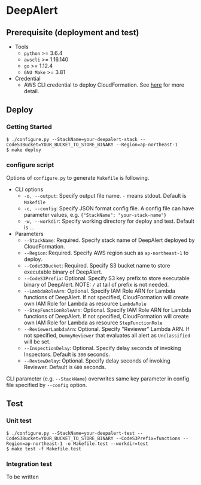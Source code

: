 # DeepAlert

## Prerequisite (deployment and test)

- Tools
  - `python` >= 3.6.4
  - `awscli` >= 1.16.140
  - `go` >= 1.12.4
  - `GNU Make` >= 3.81
- Credential
  - AWS CLI credential to deploy CloudFormation. See [here](https://docs.aws.amazon.com/cli/latest/userguide/cli-chap-configure.html) for more detail.

## Deploy

### Getting Started

```shell
$ ./configure.py --StackName=your-deepalert-stack --CodeS3Bucket=YOUR_BUCKET_TO_STORE_BINARY --Region=ap-northeast-1
$ make deploy
```

### configure script

Options of `configure.py` to generate `Makefile` is following.

- CLI options
  - `-o, --output`: Specify output file name. `-` means stdout. Default is `Makefile`
  - `-c, --config`: Specify JSON format config file. A config file can have parameter values, e.g. `{"StackName": "your-stack-name"}`
  - `-w, --workdir`: Specify working directory for deploy and test. Default is `.`.
- Parameters
  - `--StackName`: Required. Specify stack name of DeepAlert deployed by CloudFormation.
  - `--Region`: Required. Specify AWS region such as `ap-northeast-1` to deploy.
  - `--CodeS3Bucket`: Required. Specify S3 bucket name to store executable binary of DeepAlert.
  - `--CodeS3Prefix`: Optional. Specify S3 key prefix to store executable binary of DeepAlert. NOTE: `/` at tail of prefix is not needed.
  - `--LambdaRoleArn`: Optional. Specify IAM Role ARN for Lambda functions of DeepAlert. If not specified, CloudFormation will create own IAM Role for Lambda as resource `LambdaRole`
  - `--StepFunctionRoleArn`: Optional. Specify IAM Role ARN for Lambda functions of DeepAlert. If not specified, CloudFormation will create own IAM Role for Lambda as resource `StepFunctionRole`
  - `--ReviewerLambdaArn`: Optional. Specify "Reviewer" Lambda ARN. If not specified, `DummyReviewer` that evaluates all alert as `Unclassified` will be set.
  - `--InspectionDelay`: Optional. Specify delay seconds of invoking Inspectors. Default is `300` seconds.
  - `--ReviewDelay`: Optional. Specify delay seconds of invoking Reviewer. Default is `600` seconds.

CLI parameter (e.g. `--StackName`) overwrites same key parameter in config file specified by `--config` option.

## Test

### Unit test

```shell
$ ./configure.py --StackName=your-deepalert-test --CodeS3Bucket=YOUR_BUCKET_TO_STORE_BINARY --CodeS3Prefix=functions --Region=ap-northeast-1 -o Makefile.test --workdir=test
$ make test -f Makefile.test
```

### Integration test

To be written

